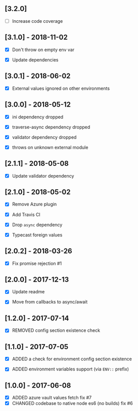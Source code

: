 [3.2.0]
-------
- [ ] Increase code coverage


[3.1.0] - 2018-11-02
--------------------
- [x] Don't throw on empty env var
- [x] Update dependencies


[3.0.1] - 2018-06-02
--------------------
- [x] External values ignored on other environments


[3.0.0] - 2018-05-12
--------------------
- [x] ini dependency dropped
- [x] traverse-async dependency dropped
- [x] validator dependency dropped
- [x] throws on unknown external module


[2.1.1] - 2018-05-08
--------------------
- [x] Update validator dependency


[2.1.0] - 2018-05-02
--------------------
- [x] Remove Azure plugin
- [x] Add Travis CI
- [x] Drop `async` dependency
- [x] Typecast foreign values


[2.0.2] - 2018-03-26
--------------------
- [x] Fix promise rejection #1


[2.0.0] - 2017-12-13
--------------------
- [x] Update readme
- [x] Move from callbacks to async/await


[1.2.0] - 2017-07-14
--------------------
- [x] REMOVED config section existence check


[1.1.0] - 2017-07-05
--------------------
- [x] ADDED a check for environment config section existence
- [x] ADDED environment variables support (via `ENV::` prefix)


[1.0.0] - 2017-06-08
--------------------
- [x] ADDED azure vault values fetch fix #7
- [x] CHANGED codebase to native node es6 (no builds) fix #6

